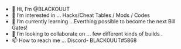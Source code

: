 - 👋 Hi, I’m @BLACKOUUT
- 👀 I’m interested in ... Hacks/Cheat Tables / Mods / Codes
- 🌱 I’m currently learning ...Everthing possible to become the next Bill Gates! 
- 💞️ I’m looking to collaborate on ... few different kinds of builds .
- 📫 How to reach me ... Discord- BLACK0UUT#5868

<!---
BLACKOUUT/BLACKOUUT is a ✨ special ✨ repository because its `README.md` (this file) appears on your GitHub profile.
You can click the Preview link to take a look at your changes.
--->
